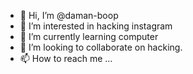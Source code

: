 - 👋 Hi, I’m @daman-boop
- 👀 I’m interested in hacking instagram
- 🌱 I’m currently learning computer 
- 💞️ I’m looking to collaborate on hacking.
- 📫 How to reach me ...

<!---
daman-boop/daman-boop is a ✨ special ✨ repository because its `README.md` (this file) appears on your GitHub profile.
You can click the Preview link to take a look at your changes.
--->
